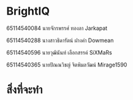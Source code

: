 # BrightIQ
65114540084 นายจักรพรรศ์ ทองลา Jarkapat

65114540288 นางสาวธิดารัตน์ ฝางคำ Dowmean


65114540596 นายวุฒินันท์ เลือกสรรค์  SiXMaRs

65114540365 นายปัณณวิชญ์ จิตพิมลวัฒน์  Mirage1590
# สิ่งที่จะทำ
